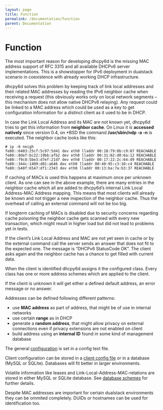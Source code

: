 ```yaml
---
layout: page
title: Function
permalink: /documentation/function
parent: Documentation
---
```


# Function

The most important reason for developing dhcpy6d is the missing MAC address support of RFC 3315 and all available DHCPv6 server implementations. This is a showstopper for IPv6 deployment in dualstack scenario in coexistence with already working DHCP infrastructure.

dhcpy6d solves this problem by keeping track of link local addresses and their related MAC addresses by reading the IPv6 neighbor cache when receiving a request (this obviously works only on local network segments – this mechanism does not allow native DHCPv6 relaying). Any request could be linked to a MAC address which could be used as a key to get configuration information for a distinct client as it used to be in DHCP.

In case the Link Local Address and its MAC are not known yet, dhcpy6d tries to get this information from **neighbor cache**. On Linux it is **accessed natively** since version 0.4, on *BSD the command **/usr/sbin/ndp -a -n** is executed. The neighbor cache looks like this:

```terminal
# ip -6 neigh
fe80::6403:25cf:5c97:5d41 dev eth0 lladdr 00:18:79:8b:c9:87 REACHABLE
fe80::8def:bc22:19bb:afb2 dev eth0 lladdr 00:31:02:d0:6a:12 REACHABLE
fe80::f9c8:5be3:d7ef:21d7 dev eth0 lladdr 00:17:22:2c:64:d9 REACHABLE
fe80::344c:1409:d01:a646 dev eth0 lladdr 00:40:95:c3:10:c4 REACHABLE
fe80::b40f:6547:df1:2343 dev eth0 lladdr 00:13:ba:7a:b3:37 REACHABLE
```

If caching of MACs is used this happens at maximum once per unknown client. As one can see in the above example, there are many entries in the neighbor cache which all are added to dhcpy6d’s internal Link Local Address-MAC Address mapping. This means that most clients will already be known and not trigger a new inspection of the neighbor cache. Thus the overhead of calling an external command will not be too big.

If longterm caching of MACs is disabled due to security concerns regarding cache poisoning the neighbor cache gets scanned with every new transaction, which might result in higher load but did not lead to problems yet in tests.

If the client’s Link Local Address and MAC are not yet seen in cache or by the external command call the server sends an answer that does not fit to the expected one. The message is “DHCPv6 StatusCode OK”. The client asks again and the neighbor cache has a chance to get filled with current data.

When the client is identified dhcpy6d assigns it the configured class. Every class has one or more address schemes which are applied to the client.

If the client is unknown it will get either a defined default address, an error message or no answer.

Addresses can be defined following different patterns:

- use **MAC address** as part of address, that might be of use in internal networks
- use certain **range** as in DHCP
- generate a **random address**, that might allow privacy on external connections even if privacy extensions are not enabled on client
- build address using an **internal ID** found in some kind of management database

The general [configuration](/documentation/config/ "Configuration") is set in a config text file.

Client configuration can be stored in a [client config file](/documentation/config/client/ "Clients") or in a database (MySQL or SQLite). Databases will fit better in larger environments.

Volatile information like leases and Link-Local-Address-MAC-relations are stored in either MySQL or SQLite database. See [database schemes](/documentation/sql/ "SQL") for further details.

Despite MAC addresses are important for certain dualstack environments they can be ommited completely. DUIDs or hostnames can be used for identification too.